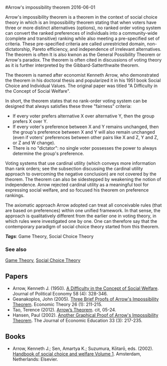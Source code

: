 
#Arrow's impossibility theorem
2016-06-01

Arrow's impossibility theorem is a theorem in the context of social choice theory in which is an Impossibility theorem stating that when voters have three or more distinct alternatives (options), no ranked order voting system can convert the ranked preferences of individuals into a community-wide (complete and transitive) ranking while also meeting a pre-specified set of criteria. These pre-specified criteria are called unrestricted domain, non-dictatorship, Pareto efficiency, and independence of irrelevant alternatives. The theorem is often
It is also kwnon as the General Possibility Theorem or Arrow's paradox. The theorem is often cited in discussions of voting theory as it is further interpreted by the Gibbard-Satterthwaite theorem.

The theorem is named after economist Kenneth Arrow, who demonstrated the theorem in his doctoral thesis and popularized it in his 1951 book Social Choice and Individual Values. The original paper was titled "A Difficulty in the Concept of Social Welfare".

In short, the theorem states that no rank-order voting system can be designed that always satisfies these three "fairness" criteria:
* If every voter prefers alternative X over alternative Y, then the group prefers X over Y.
* If every voter's preference between X and Y remains unchanged, then the group's preference between X and Y will also remain unchanged (even if voters' preferences between other pairs like X and Z, Y and Z, or Z and W change).
* There is no "dictator": no single voter possesses the power to always determine the group's preference.

Voting systems that use cardinal utility (which conveys more information than rank orders; see the subsection discussing the cardinal utility approach to overcoming the negative conclusion) are not covered by the theorem. The theorem can also be sidestepped by weakening the notion of independence. Arrow rejected cardinal utility as a meaningful tool for expressing social welfare, and so focused his theorem on preference rankings.

The axiomatic approach Arrow adopted can treat all conceivable rules (that are based on preferences) within one unified framework. In that sense, the approach is qualitatively different from the earlier one in voting theory, in which rules were investigated one by one. One can therefore say that the contemporary paradigm of social choice theory started from this theorem.

***Tags***: Game Theory, Social Choice Theory

### See also
[Game Theory](/game_theory), [Social Choice Theory](/social_choice_theory)
## Papers
* Arrow, Kenneth J. (1950). [A Difficulty in the Concept of Social Welfare](https://web.archive.org/web/20110720090207/http://gatton.uky.edu/Faculty/hoytw/751/articles/arrow.pdf). Journal of Political Economy 58 (4): 328-346.
* Geanakoplos, John (2005). [Three Brief Proofs of Arrow's Impossibility Theorem](https://web.archive.org/web/20111223062926/http://cowles.econ.yale.edu/P/cd/d11a/d1123-r3.pdf). Economic Theory 26 (1): 211-215.
* Tao, Terence (2012). [Arrow’s Theorem](https://www.math.ucla.edu/~tao/arrow.pdf). cit, 05-24.
* Hansen, Paul (2002). [Another Graphical Proof of Arrow's Impossibility Theorem](http://www.otago.ac.nz/economics/otago123843.pdf). The Journal of Economic Education 33 (3): 217-235.

## Books
* Arrow, Kenneth J.; Sen, Amartya K.; Suzumura, Kōtarō, eds. (2002). [Handbook of social choice and welfare Volume 1](https://www.goodreads.com/book/show/1152328.Handbook_Of_Social_Choice_And_Welfare). Amsterdam, Netherlands: Elsevier.


